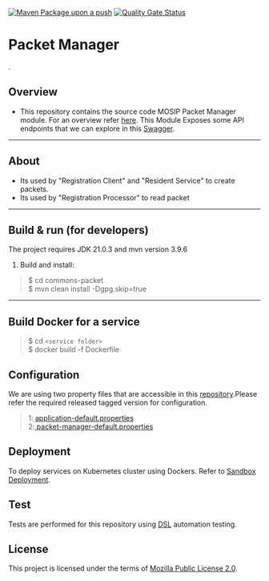 [![Maven Package upon a push](https://github.com/mosip/packet-manager/actions/workflows/push_trigger.yml/badge.svg?branch=release-1.2.0.1)](https://github.com/mosip/packet-manager/actions/workflows/push_trigger.yml)
[![Quality Gate Status](https://sonarcloud.io/api/project_badges/measure?branch=release-1.2.0.1&project=mosip_packet-manager&id=mosip_packet-manager2&metric=alert_status)](https://sonarcloud.io/dashboard?branch=release-1.2.0.1&id=mosip_packet-manager)

# Packet Manager
.

## Overview

* This repository contains the source code MOSIP Packet Manager module.  For an overview refer [here](https://docs.mosip.io/1.2.0/modules/packet-manager). This Module Exposes some API endpoints that we can explore in this [Swagger](https://<RESPECTIVE_ENVIRONMENT>/commons/v1/packetmanager/swagger-ui/index.html).  
---


## About
* Its used by "Registration Client" and "Resident Service" to create packets.
* Its used by "Registration Processor" to read packet
___
## Build & run (for developers)
The project requires JDK 21.0.3  and mvn version 3.9.6

1. Build and install:
  > $ cd commons-packet <br>
  > $ mvn clean install -Dgpg.skip=true
___
## Build Docker for a service
>$ cd `<service folder>` <br>
$ docker build -f Dockerfile
## Configuration
We are using two property files that are accessible in this [repository](https://github.com/mosip/mosip-config/blob/develop/).Please refer the required released tagged version for configuration.
> 1: [application-default.properties](https://github.com/mosip/mosip-config/application-default.properties)<br> 2:[ packet-manager-default.properties](https://github.com/mosip/mosip-config/blob/develop/packet-manager-default.properties)

## Deployment 
To deploy services on Kubernetes cluster using Dockers. Refer to [Sandbox Deployment](https://docs.mosip.io/1.2.0/deploymentnew/v3-installation).
## Test 
Tests are performed for this repository using [DSL](https://github.com/mosip/mosip-automation-tests) automation testing.

## License
This project is licensed under the terms of [Mozilla Public License 2.0](LICENSE).